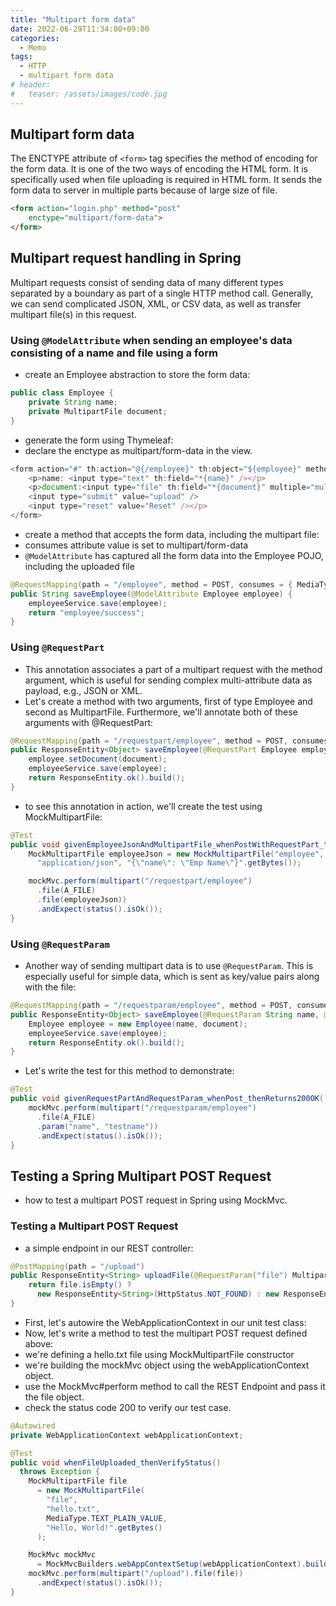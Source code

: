```yaml
---
title: "Multipart form data"
date: 2022-06-29T11:34:00+09:00
categories:
  - Memo
tags:
  - HTTP
  - multipart form data
# header:
#   teaser: /assets/images/code.jpg
---
```


## Multipart form data

The ENCTYPE attribute of `<form>` tag specifies the method of encoding for the form data. It is one of the two ways of encoding the HTML form. It is specifically used when file uploading is required in HTML form. It sends the form data to server in multiple parts because of large size of file.

```html
<form action="login.php" method="post" 
    enctype="multipart/form-data">
</form>
```

## Multipart request handling in Spring

Multipart requests consist of sending data of many different types separated by a boundary as part of a single HTTP method call. Generally, we can send complicated JSON, XML, or CSV data, as well as transfer multipart file(s) in this request.

### Using `@ModelAttribute` when sending an employee's data consisting of a name and file using a form

- create an Employee abstraction to store the form data:

```java
public class Employee {
    private String name;
    private MultipartFile document;
}
```

- generate the form using Thymeleaf:
- declare the enctype as multipart/form-data in the view.

```javascript
<form action="#" th:action="@{/employee}" th:object="${employee}" method="post" enctype="multipart/form-data">
    <p>name: <input type="text" th:field="*{name}" /></p>
    <p>document:<input type="file" th:field="*{document}" multiple="multiple"/>
    <input type="submit" value="upload" />
    <input type="reset" value="Reset" /></p>
</form>
```

- create a method that accepts the form data, including the multipart file:
- consumes attribute value is set to multipart/form-data
- `@ModelAttribute` has captured all the form data into the Employee POJO, including the uploaded file

```java
@RequestMapping(path = "/employee", method = POST, consumes = { MediaType.MULTIPART_FORM_DATA_VALUE })
public String saveEmployee(@ModelAttribute Employee employee) {
    employeeService.save(employee);
    return "employee/success";
}
```

### Using `@RequestPart`

- This annotation associates a part of a multipart request with the method argument, which is useful for sending complex multi-attribute data as payload, e.g., JSON or XML.
- Let's create a method with two arguments, first of type Employee and second as MultipartFile. Furthermore, we'll annotate both of these arguments with @RequestPart:

```java
@RequestMapping(path = "/requestpart/employee", method = POST, consumes = { MediaType.MULTIPART_FORM_DATA_VALUE })
public ResponseEntity<Object> saveEmployee(@RequestPart Employee employee, @RequestPart MultipartFile document) {
    employee.setDocument(document);
    employeeService.save(employee);
    return ResponseEntity.ok().build();
}
```

- to see this annotation in action, we'll create the test using MockMultipartFile:

```java
@Test
public void givenEmployeeJsonAndMultipartFile_whenPostWithRequestPart_thenReturnsOK() throws Exception {
    MockMultipartFile employeeJson = new MockMultipartFile("employee", null,
      "application/json", "{\"name\": \"Emp Name\"}".getBytes());

    mockMvc.perform(multipart("/requestpart/employee")
      .file(A_FILE)
      .file(employeeJson))
      .andExpect(status().isOk());
}
```

### Using `@RequestParam`

- Another way of sending multipart data is to use `@RequestParam`. This is especially useful for simple data, which is sent as key/value pairs along with the file:

```java
@RequestMapping(path = "/requestparam/employee", method = POST, consumes = { MediaType.MULTIPART_FORM_DATA_VALUE })
public ResponseEntity<Object> saveEmployee(@RequestParam String name, @RequestPart MultipartFile document) {
    Employee employee = new Employee(name, document);
    employeeService.save(employee);
    return ResponseEntity.ok().build();
}
```

- Let's write the test for this method to demonstrate:

```java
@Test
public void givenRequestPartAndRequestParam_whenPost_thenReturns200OK() throws Exception {
    mockMvc.perform(multipart("/requestparam/employee")
      .file(A_FILE)
      .param("name", "testname"))
      .andExpect(status().isOk());
}
```

## Testing a Spring Multipart POST Request

- how to test a multipart POST request in Spring using MockMvc.

### Testing a Multipart POST Request

- a simple endpoint in our REST controller:

```java
@PostMapping(path = "/upload")
public ResponseEntity<String> uploadFile(@RequestParam("file") MultipartFile file) {
    return file.isEmpty() ?
      new ResponseEntity<String>(HttpStatus.NOT_FOUND) : new ResponseEntity<String>(HttpStatus.OK);
}
```

- First, let's autowire the WebApplicationContext in our unit test class:
- Now, let's write a method to test the multipart POST request defined above:
- we're defining a hello.txt file using MockMultipartFile constructor
- we're building the mockMvc object using the webApplicationContext object.
- use the MockMvc#perform method to call the REST Endpoint and pass it the file object.
- check the status code 200 to verify our test case.

```java
@Autowired
private WebApplicationContext webApplicationContext;

@Test
public void whenFileUploaded_thenVerifyStatus() 
  throws Exception {
    MockMultipartFile file 
      = new MockMultipartFile(
        "file", 
        "hello.txt", 
        MediaType.TEXT_PLAIN_VALUE, 
        "Hello, World!".getBytes()
      );

    MockMvc mockMvc 
      = MockMvcBuilders.webAppContextSetup(webApplicationContext).build();
    mockMvc.perform(multipart("/upload").file(file))
      .andExpect(status().isOk());
}
```

